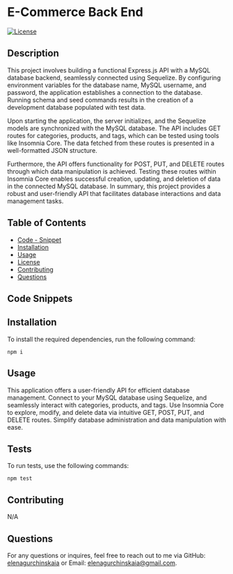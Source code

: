 # E-Commerce Back End

[![License](https://img.shields.io/badge/License-MIT-yellow.svg)](https://opensource.org/licenses/MIT)

## Description

This project involves building a functional Express.js API with a MySQL database backend, seamlessly connected using Sequelize. By configuring environment variables for the database name, MySQL username, and password, the application establishes a connection to the database. Running schema and seed commands results in the creation of a development database populated with test data.

Upon starting the application, the server initializes, and the Sequelize models are synchronized with the MySQL database. The API includes GET routes for categories, products, and tags, which can be tested using tools like Insomnia Core. The data fetched from these routes is presented in a well-formatted JSON structure.

Furthermore, the API offers functionality for POST, PUT, and DELETE routes through which data manipulation is achieved. Testing these routes within Insomnia Core enables successful creation, updating, and deletion of data in the connected MySQL database. In summary, this project provides a robust and user-friendly API that facilitates database interactions and data management tasks.

## Table of Contents

- [Code - Snippet](#code-snippet)
- [Installation](#installation)
- [Usage](#usage)
- [License](#license)
- [Contributing](#contributing)
- [Questions](#questions)

## Code Snippets

## Installation

To install the required dependencies, run the following command:

```
npm i
```

## Usage

This application offers a user-friendly API for efficient database management. Connect to your MySQL database using Sequelize, and seamlessly interact with categories, products, and tags. Use Insomnia Core to explore, modify, and delete data via intuitive GET, POST, PUT, and DELETE routes. Simplify database administration and data manipulation with ease.

## Tests

To run tests, use the following commands:

```
npm test
```

## Contributing

N/A

## Questions

For any questions or inquires, feel free to reach out to me via GitHub:
[elenagurchinskaia](https://github.com/elenagurchinskaia) or Email: elenagurchinskaia@gmail.com.
